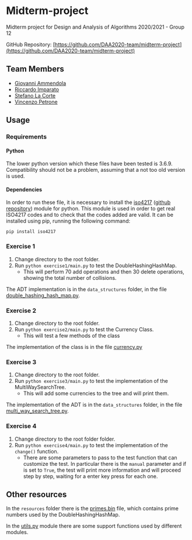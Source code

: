 # Midterm-project

Midterm project for Design and Analysis of Algorithms 2020/2021 - Group 12

GitHub Repository: [https://github.com/DAA2020-team/midterm-project](https://github.com/DAA2020-team/midterm-project)

## Team Members
* [Giovanni Ammendola](https://github.com/giorge1)
* [Riccardo Imparato](https://github.com/r4004)
* [Stefano La Corte](https://github.com/phesmatos)
* [Vincenzo Petrone](https://github.com/v8p1197)

## Usage
### Requirements
#### Python
The lower python version which these files have been tested is 3.6.9. Compatibility should not be a problem, assuming that a not too old version is used.

#### Dependencies
In order to run these file, it is necessary to install the [iso4217](https://pypi.org/project/iso4217/) ([github repository](https://github.com/dahlia/iso4217)) module for python. 
This module is used in order to get real ISO4217 codes and to check that the codes added are valid. 
It can be installed using pip, running the following command: 

`pip install iso4217`

### Exercise 1

1. Change directory to the root folder.
2. Run `python exercise1/main.py` to test the DoubleHashingHashMap.
    * This will perform 70 add operations and then 30 delete operations, showing the total number of collisions.
    
The ADT implementation is in the `data_structures` folder, in the file [double_hashing_hash_map.py](data_structures/double_hashing_hash_map.py).

### Exercise 2

1. Change directory to the root folder.
2. Run `python exercise2/main.py` to test the Currency Class.
    * This will test a few methods of the class

The implementation of the class is in the file [currency.py](exercise2/currency.py)

### Exercise 3

1. Change directory to the root folder.
2. Run `python exercise3/main.py` to test the implementation of the MultiWaySearchTree.
    * This will add some currencies to the tree and will print them.
    
The implementation of the ADT is in the `data_structures` folder, in the file [multi_way_search_tree.py](data_structures/multi_way_search_tree.py).

### Exercise 4

1. Change directory to the root folder folder.
2. Run `python exercise4/main.py` to test the implementation of the `change()` function.
    * There are some parameters to pass to the test function that can customize the test. In particular
        there is the `manual` parameter and if is set to `True`, the test will print more information and will proceed step
        by step, waiting for a enter key press for each one.
   
## Other resources
In the `resources` folder there is the [primes.bin](resources/primes.bin) file, which contains prime numbers used by the DoubleHashingHashMap.

In the [utils.py](utils.py) module there are some support functions used by different modules.
